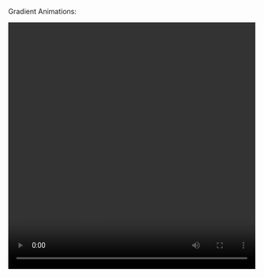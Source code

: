 

Gradient Animations:

<script src="processing.min.js"></script>
<canvas data-processing-sources="gradient2.pde"></canvas>

<video width="500" height="500" controls>
  <source src="gradientArrayVid2.mp4" type="video/mp4">
</video>
